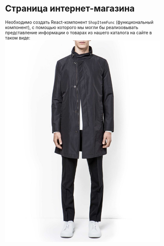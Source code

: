 # Страница интернет-магазина

Необходимо создать React-компонент `ShopItemFunc` (функциональный компонент), с помощью которого мы могли бы реализовывать представление информации о товарах из нашего каталога на сайте в таком виде:
![Внешний вид страницы после реализации компонента](./img/item-black.jpg)

